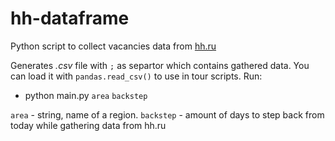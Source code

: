 # hh-dataframe

Python script to collect vacancies data from [hh.ru](https://www.hh.ru)

Generates *.csv* file with `;` as separtor which contains gathered data.
You can load it with `pandas.read_csv()` to use in tour scripts.
Run:
 - python main.py `area` `backstep`

`area` - string, name of a region.
`backstep` - amount of days to step back from today while gathering data from hh.ru
